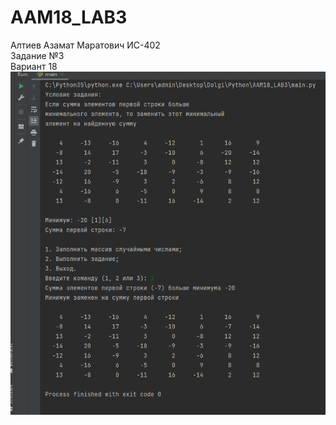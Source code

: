 # AAM18_LAB3
Алтиев Азамат Маратович ИС-402 <br />
Задание №3 <br />
Вариант 18 <br />
![Скрин программы](https://raw.githubusercontent.com/markosloot/AAM18_LAB3/main/3.png)
